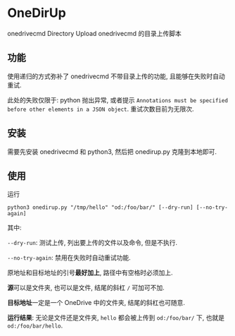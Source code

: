 # OneDirUp

onedrivecmd Directory Upload
onedrivecmd 的目录上传脚本

## 功能

使用递归的方式弥补了 onedrivecmd 不带目录上传的功能, 且能够在失败时自动重试. 

此处的失败仅限于: python 抛出异常, 或者提示 `Annotations must be specified before other elements in a JSON object`. 重试次数目前为无限次. 

## 安装

需要先安装 onedrivecmd 和 python3, 然后把 onedirup.py 克隆到本地即可.

## 使用

运行

`python3 onedirup.py "/tmp/hello" "od:/foo/bar/" [--dry-run] [--no-try-again]`

其中: 

`--dry-run`: 测试上传, 列出要上传的文件以及命令, 但是不执行.

`--no-try-again`: 禁用在失败时自动重试功能.  

原地址和目标地址的引号**最好加上**, 路径中有空格时必须加上. 

**源**可以是文件夹, 也可以是文件, 结尾的斜杠 `/` 可加可不加. 

**目标地址**一定是一个 OneDrive 中的文件夹, 结尾的斜杠也可随意.

**运行结果**: 无论是文件还是文件夹, `hello` 都会被上传到 `od:/foo/bar/` 下, 也就是 `od:/foo/bar/hello`. 



